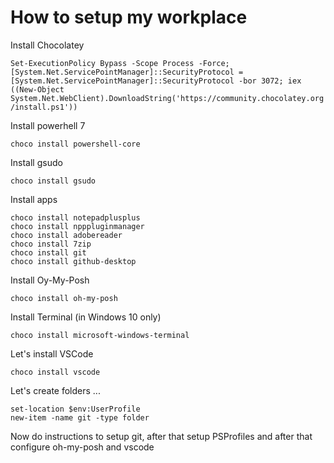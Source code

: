 # How to setup my workplace

Install Chocolatey

`Set-ExecutionPolicy Bypass -Scope Process -Force; [System.Net.ServicePointManager]::SecurityProtocol = [System.Net.ServicePointManager]::SecurityProtocol -bor 3072; iex ((New-Object System.Net.WebClient).DownloadString('https://community.chocolatey.org/install.ps1'))`

Install powerhell 7

`choco install powershell-core`

Install gsudo

`choco install gsudo`

Install apps

    choco install notepadplusplus
    choco install npppluginmanager
    choco install adobereader
    choco install 7zip
    choco install git
    choco install github-desktop
    

Install Oy-My-Posh

    choco install oh-my-posh

Install Terminal (in Windows 10 only)

    choco install microsoft-windows-terminal

Let's install VSCode 

    choco install vscode

Let's create folders ...

    set-location $env:UserProfile
    new-item -name git -type folder

Now do instructions to setup git, after that setup PSProfiles and after that configure oh-my-posh and vscode






